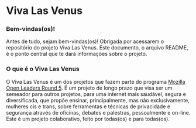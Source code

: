 # Viva Las Venus  

### Bem-vindas(os)!
Antes de tudo, sejam bem-vindas(os)! Obrigada por acessarem o repositório do projeto Viva Las Venus. Este documento, o arquivo README, é o ponto central que te dará informações sobre o projeto.    
### O que é o Viva Las Venus
O Viva Las Venus é um dos projetos que fazem parte do programa [Mozilla Open Leaders Round 5](https://mozilla.github.io/leadership-training/round-5/projects/). É um projeto de longo prazo que visa ser um semeador para outros projetos, para uma internet mais saudável, segura e diversificada, que propõe ensinar, principalmente, mas não exclusivamente, mulheres cis e trans, sobre ferramentas e técnicas de privacidade e segurança através de oficinas, debates e palestras, pessoalmente e on-line.  
Este é um projeto colaborativo, feito por todas(os) e para todas(os).



